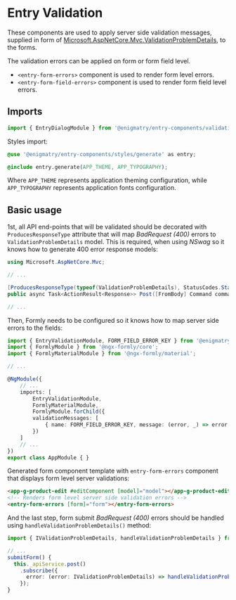 # Entry Validation

These components are used to apply server side validation messages, supplied in form of [Microsoft.AspNetCore.Mvc.ValidationProblemDetails](https://learn.microsoft.com/en-us/dotnet/api/microsoft.aspnetcore.mvc.validationproblemdetails?view=aspnetcore-7.0), to the forms.

The validation errors can be applied on form or form field level.

* `<entry-form-errors>` component is used to render form level errors.
* `<entry-form-field-errors>` component is used to render form field level errors.

## Imports

```ts
import { EntryDialogModule } from '@enigmatry/entry-components/validation';
```

Styles import:

```css
@use '@enigmatry/entry-components/styles/generate' as entry;

@include entry.generate(APP_THEME, APP_TYPOGRAPHY);
```

Where `APP_THEME` represents application theming configuration, while `APP_TYPOGRAPHY` represents application fonts configuration.

## Basic usage

1st, all API end-points that will be validated should be decorated with `ProducesResponseType` attribute that will map _BadRequest (400)_ errors to `ValidationProblemDetails` model. This is required, when using _NSwag_ so it knows how to generate 400 error response models:

```csharp
using Microsoft.AspNetCore.Mvc;

// ...

[ProducesResponseType(typeof(ValidationProblemDetails), StatusCodes.Status400BadRequest)]
public async Task<ActionResult<Response>> Post([FromBody] Command command)

// ...
```

Then, Formly needs to be configured so it knows how to map server side errors to the fields:

```ts
import { EntryValidationModule, FORM_FIELD_ERROR_KEY } from '@enigmatry/entry-components';
import { FormlyModule } from '@ngx-formly/core';
import { FormlyMaterialModule } from '@ngx-formly/material';

// ...

@NgModule({
    // ...
    imports: [
        EntryValidationModule,
        FormlyMaterialModule,
        FormlyModule.forChild({
        validationMessages: [
            { name: FORM_FIELD_ERROR_KEY, message: (error, _) => error }
        })
    ]
    // ...
})
export class AppModule { }
```

Generated form component template with `entry-form-errors` component that displays form level server validations:

```html
<app-g-product-edit #editComponent [model]="model"></app-g-product-edit>
<!-- Renders form level server side validation errors -->
<entry-form-errors [form]="form"></entry-form-errors>
```

And the last step, form submit _BadRequest (400)_ errors should be handled using `handleValidationProblemDetails()` method:

```ts
import { IValidationProblemDetails, handleValidationProblemDetails } from '@enigmatry/entry-components';

// ...
submitForm() {
  this._apiService.post()
    .subscribe({
      error: (error: IValidationProblemDetails) => handleValidationProblemDetails(this.form, error)
    });
}
```

